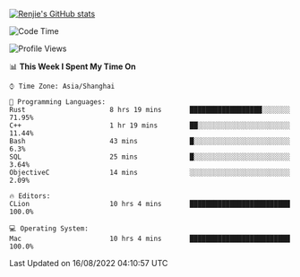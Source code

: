 [![Renjie's GitHub stats](https://github-readme-stats.vercel.app/api?username=liurenjie1024&show_icons=true&theme=chartreuse-dark)](https://github.com/anuraghazra/github-readme-stats)

<!--START_SECTION:waka-->
![Code Time](http://img.shields.io/badge/Code%20Time-117%20hrs%2044%20mins-blue)

![Profile Views](http://img.shields.io/badge/Profile%20Views-13-blue)

📊 **This Week I Spent My Time On** 

```text
⌚︎ Time Zone: Asia/Shanghai

💬 Programming Languages: 
Rust                     8 hrs 19 mins       ██████████████████░░░░░░░   71.95% 
C++                      1 hr 19 mins        ██░░░░░░░░░░░░░░░░░░░░░░░   11.44% 
Bash                     43 mins             █░░░░░░░░░░░░░░░░░░░░░░░░   6.3% 
SQL                      25 mins             █░░░░░░░░░░░░░░░░░░░░░░░░   3.64% 
ObjectiveC               14 mins             ░░░░░░░░░░░░░░░░░░░░░░░░░   2.09%

🔥 Editors: 
CLion                    10 hrs 4 mins       █████████████████████████   100.0%

💻 Operating System: 
Mac                      10 hrs 4 mins       █████████████████████████   100.0%

```


 Last Updated on 16/08/2022 04:10:57 UTC
<!--END_SECTION:waka-->

